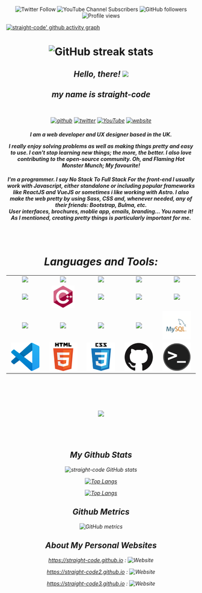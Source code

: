 <div align='center'>
 
![Twitter Follow](https://img.shields.io/twitter/follow/straight_code28?style=social)
![YouTube Channel Subscribers](https://img.shields.io/youtube/channel/subscribers/UC2xGShd5vc9FRT4wpeXYepw?style=plastic)
![GitHub followers](https://img.shields.io/github/followers/straight-code?style=social)
![Profile views](https://gpvc.arturio.dev/straight-code) 

 </div>
 
[![straight-code' github activity graph](https://activity-graph.herokuapp.com/graph?username=straight-code&theme=dracula)](https://github.com/ashutosh00710/github-readme-activity-graph)


<h1 align='center'>
 
![GitHub streak stats](https://github-readme-streak-stats.herokuapp.com/?user=straight-code)  

</h1>

<h2 align='center'> <i>Hello, there! <img src="https://github.com/Ashutosh00710/Ashutosh00710/blob/master/wave.gif" width="30px"></h2>  
 <h2 align='center'> my name is straight-code </h2>

  <br/>
  <div align='center'>
    
[<img src='https://cdn.jsdelivr.net/npm/simple-icons@3.0.1/icons/github.svg' alt='github' height='40'>](https://github.com/straight-code)  [<img src='https://cdn.jsdelivr.net/npm/simple-icons@3.0.1/icons/twitter.svg' alt='twitter' height='40'>](https://twitter.com/straight_code28)  [<img src='https://cdn.jsdelivr.net/npm/simple-icons@3.0.1/icons/youtube.svg' alt='YouTube' height='40'>](https://www.youtube.com/channel/UC2xGShd5vc9FRT4wpeXYepw)  [<img src='https://cdn.jsdelivr.net/npm/simple-icons@3.0.1/icons/icloud.svg' alt='website' height='40'>](https://straight-code.github.io)  
  
  </div>
  

 <h4 align='center'> 
 I am a web developer and UX designer based in the UK.

I really enjoy solving problems as well as making things pretty and easy to use. I can't stop learning new things; the more, the better. I also love contributing to the open-source community. Oh, and Flaming Hot Monster Munch; My favourite!
 </h4>
  <h4 align="center">

I'm a programmer. I say No Stack To Full Stack
For the front-end I usually work with Javascript, either standalone or including popular frameworks like ReactJS and VueJS or sometimes i like working with Astro. I also make the web pretty by using Sass, CSS and, whenever needed, any of their friends: Bootstrap, Bulma, etc.
<br/>
User interfaces, brochures, moblie app, emails, branding... You name it! As I mentioned, creating pretty things is particularly important for me.</h4>
  </h4>
  <br/>
  <br/>

  <h1 align='center'> Languages and Tools: </h1>


<table width="100">
<tr>
    <td align='center' width="190">
        <img src="https://www.vectorlogo.zone/logos/nestjs/nestjs-ar21.svg">
    </td>
    <td align='center' width="190">
        <img src="https://www.vectorlogo.zone/logos/typescriptlang/typescriptlang-icon.svg">
    </td>
    <td align='center' width="190">
        <img src="https://www.vectorlogo.zone/logos/apache_kafka/apache_kafka-ar21.svg">
    </td>
     <td align='center' width="190">
        <img src="https://www.vectorlogo.zone/logos/amazon_aws/amazon_aws-ar21.svg">
    </td>
    <td align='center'  width="190">
        <img src="https://www.vectorlogo.zone/logos/mongodb/mongodb-ar21.svg">
    </td>
</tr>
<tr>
    <td align='center' width="190">
        <img src="https://github.com/abranhe/programming-languages-logos/blob/master/src/javascript/javascript.svg" width="60">
    </td>
    <td align='center' width="190">
        <img src="https://github.com/devicons/devicon/blob/master/icons/cplusplus/cplusplus-original.svg" width="60">
    </td>
     <td align='center' width="190">
        <img src="https://github.com/detain/svg-logos/blob/master/svg/git.svg" width="60">
    </td>
    <td align='center' width="190">
        <img src="https://www.vectorlogo.zone/logos/reactjs/reactjs-ar21.svg">
    </td>
    <td align='center'>
        <img src="https://github.com/prplx/svg-logos/blob/master/svg/redux.svg" width="120">
    </td>
</tr>
<tr>
    <td align='center'>
        <img src="https://www.vectorlogo.zone/logos/jestjsio/jestjsio-ar21.svg">
    </td>
    <td align='center'>
        <img src="https://www.vectorlogo.zone/logos/nodejs/nodejs-ar21.svg">
    </td>
    <td align='center'>
        <img src="https://www.vectorlogo.zone/logos/expressjs/expressjs-ar21.svg">
    </td>
    <td align='center'>
        <img src="https://www.vectorlogo.zone/logos/firebase/firebase-ar21.svg">
    </td>
    <td align='center'>
        <img src="https://raw.githubusercontent.com/github/explore/80688e429a7d4ef2fca1e82350fe8e3517d3494d/topics/mysql/mysql.png" style="width: 75px;">
    </td>
</tr>
  <tr>
    <td align='center'>
        <img src="https://raw.githubusercontent.com/github/explore/80688e429a7d4ef2fca1e82350fe8e3517d3494d/topics/visual-studio-code/visual-studio-code.png" style="width: 75px;">
    </td>
    <td align='center'>
        <img src="https://raw.githubusercontent.com/github/explore/80688e429a7d4ef2fca1e82350fe8e3517d3494d/topics/html/html.png" style="width: 75px;">
    </td>
    <td align='center'>
        <img src="https://raw.githubusercontent.com/github/explore/80688e429a7d4ef2fca1e82350fe8e3517d3494d/topics/css/css.png" style="width: 75px;">
    </td>
    <td align='center'>
        <img src="https://raw.githubusercontent.com/github/explore/78df643247d429f6cc873026c0622819ad797942/topics/github/github.png" style="width: 75px;">
    </td>
    <td align='center'>
        <img src="https://raw.githubusercontent.com/github/explore/80688e429a7d4ef2fca1e82350fe8e3517d3494d/topics/terminal/terminal.png" style="width: 75px;">
    </td>
</tr>
</table>

<br/>
<br/>
  <div align='center'>

<h1 align='center'><img src="https://straight-code.github.io/assets/straight-code-banner.png" style="width="512px";height:"auto";" /></h1>

  </div>
 
<br>
<br/>
  <div align='center'>

## My Github Stats

![straight-code GitHub stats](https://github-readme-stats.vercel.app/api?username=straight-code&show_icons=true&theme=radical)

[![Top Langs](https://github-readme-stats.vercel.app/api/top-langs/?username=straight-code&layout=compact)](https://github.com/anuraghazra/github-readme-stats)

[![Top Langs](https://github-readme-stats.vercel.app/api/top-langs/?username=straight-code&langs_count=15)](https://github.com/anuraghazra/github-readme-stats)

## Github Metrics


![GitHub metrics](https://metrics.lecoq.io/straight-code)  



## About My Personal Websites


https://straight-code.github.io : ![Website](https://img.shields.io/website?down_color=orange&down_message=Down%20For%20Maintenance&style=plastic&up_color=green&up_message=Live&url=https%3A%2F%2Fstraight-code.github.io)
<br/>
   
https://straight-code2.github.io : ![Website](https://img.shields.io/website?down_color=orange&down_message=Down%20For%20Maintenance&style=plastic&up_color=green&up_message=Live&url=https%3A%2F%2Fstraight-code2.github.io)
 <br/>
 
 
https://straight-code3.github.io : ![Website](https://img.shields.io/website?down_color=orange&down_message=Down%20For%20Maintenance&style=plastic&up_color=green&up_message=Live&url=https%3A%2F%2Fstraight-code3.github.io)
  </div>
